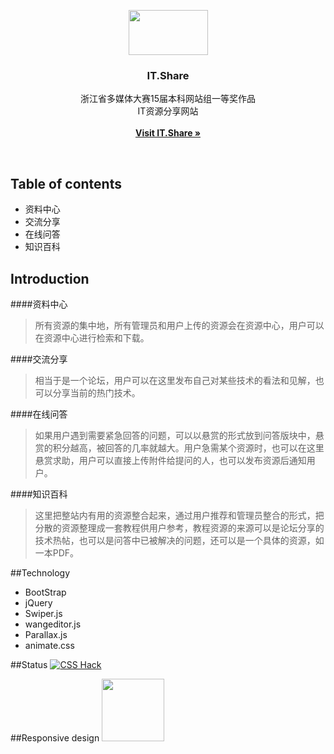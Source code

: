 <p align="center">
  <a href="http://www.tothingway.me/IT.Share/Front-End/index.html">
    <img src="http://oqlse9rck.bkt.clouddn.com/logo.svg" width=127 height=72>
  </a>

  <h3 align="center">IT.Share</h3>

  <p align="center">
    浙江省多媒体大赛15届本科网站组一等奖作品<br>IT资源分享网站
    <br>
    <br>
    <a href="http://www.tothingway.me/IT.Share/Front-End/index.html"><strong>Visit IT.Share &raquo;</strong></a>
  </p>
</p>

<br>

## Table of contents
- 资料中心
- 交流分享
- 在线问答
- 知识百科

## Introduction

####资料中心 
> 所有资源的集中地，所有管理员和用户上传的资源会在资源中心，用户可以在资源中心进行检索和下载。


####交流分享
> 相当于是一个论坛，用户可以在这里发布自己对某些技术的看法和见解，也可以分享当前的热门技术。

####在线问答
> 如果用户遇到需要紧急回答的问题，可以以悬赏的形式放到问答版块中，悬赏的积分越高，被回答的几率就越大。用户急需某个资源时，也可以在这里悬赏求助，用户可以直接上传附件给提问的人，也可以发布资源后通知用户。

####知识百科
> 这里把整站内有用的资源整合起来，通过用户推荐和管理员整合的形式，把分散的资源整理成一套教程供用户参考，教程资源的来源可以是论坛分享的技术热帖，也可以是问答中已被解决的问题，还可以是一个具体的资源，如一本PDF。

##Technology
- BootStrap
- jQuery
- Swiper.js
- wangeditor.js
- Parallax.js
- animate.css


##Status
[![CSS Hack](http://oqlse9rck.bkt.clouddn.com/browser.svg)](http://oqlse9rck.bkt.clouddn.com/browser.svg)

##Responsive design
<img src="http://oqlse9rck.bkt.clouddn.com/responsiveDesign.svg" width=100 height=100>




